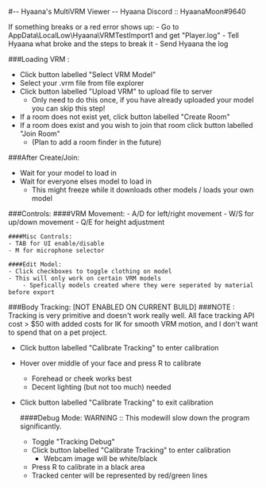 #-- Hyaana's MultiVRM Viewer --
Hyaana Discord :: HyaanaMoon#9640

If something breaks or a red error shows up:
	- Go to AppData\LocalLow\Hyaana\VRMTestImport1 and get "Player.log"
	- Tell Hyaana what broke and the steps to break it
	- Send Hyaana the log 

###Loading VRM :
 - Click button labelled "Select VRM Model"
 - Select your .vrm file from file explorer
 - Click button labelled "Upload VRM" to upload file to server
 	- Only need to do this once, if you have already uploaded your model you can skip this step!
 - If a room does not exist yet, click button labelled "Create Room"
 - If a room does exist and you wish to join that room click button labelled "Join Room"
	- (Plan to add a room finder in the future)

###After Create/Join:
 - Wait for your model to load in
 - Wait for everyone elses model to load in
 	- This might freeze while it downloads other models / loads your own model

###Controls:
	####VRM Movement:
	- A/D for left/right movement
	- W/S for up/down movement
	- Q/E for height adjustment
	
	####Misc Controls:
	- TAB for UI enable/disable
	- M for microphone selector

	####Edit Model:
	- Click checkboxes to toggle clothing on model
	- This will only work on certain VRM models
		- Spefically models created where they were seperated by material before export

###Body Tracking:		[NOT ENABLED ON CURRENT BUILD]
###NOTE : 	Tracking is very primitive and doesn't work really well.
	All face tracking API cost > $50 with added costs for IK for smooth VRM motion, and I don't want to spend that on a pet project.

- Click button labelled "Calibrate Tracking" to enter calibration
- Hover over middle of your face and press R to calibrate
	- Forehead or cheek works best
	- Decent lighting (but not too much) needed
- Click button labelled "Calibrate Tracking" to exit calibration
	
	####Debug Mode:
	WARNING :: This modewill slow down the program significantly.
	- Toggle "Tracking Debug"
	- Click button labelled "Calibrate Tracking" to enter calibration
		- Webcam image will be white/black
	- Press R to calibrate in a black area
	- Tracked center will be represented by red/green lines
